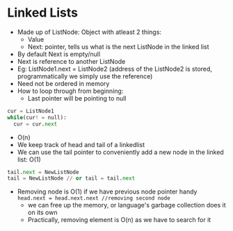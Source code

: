 # Linked Lists

- Made up of ListNode: Object with atleast 2 things:
  - Value
  - Next: pointer, tells us what is the next ListNode in the linked list
- By default Next is empty/null
- Next is reference to another ListNode
- Eg: ListNode1.next = ListNode2 (address of the ListNode2 is stored, programmatically we simply use the reference)
- Need not be ordered in memory
- How to loop through from beginning:
  - Last pointer will be pointing to null
```python
cur = ListNode1
while(cur! = null):
  cur = cur.next
```
- O(n)
- We keep track of head and tail of a linkedlist
- We can use the tail pointer to conveniently add a new node in the linked list: O(1)
```python
tail.next = NewListNode
tail = NewListNode // or tail = tail.next
```
- Removing node is O(1) if we have previous node pointer handy
`head.next = head.next.next //removing second node`
  - we can free up the memory, or language's garbage collection does it on its own
  - Practically, removing element is O(n) as we have to search for it